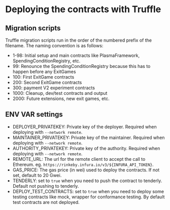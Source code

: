 # Deploying the contracts with Truffle

## Migration scripts
Truffle migration scripts run in the order of the numbered prefix of the filename. The naming convention is as follows:

- 1-98: Initial setup and main contracts like PlasmaFramework, SpendingConditionRegistry, etc.
- 99: Renounce the SpendingConditionRegistry because this has to happen before any ExitGames
- 100: First ExitGame contracts
- 200: Second ExitGame contracts
- 300: payment V2 experiment contracts
- 1000: Cleanup, dev/test contracts and output
- 2000: Future extensions, new exit games, etc.

## ENV VAR settings
- DEPLOYER_PRIVATEKEY: Private key of the deployer. Required when deploying with `--network remote`.
- MAINTAINER_PRIVATEKEY: Private key of the maintainer. Required when deploying with `--network remote`.
- AUTHORITY_PRIVATEKEY: Private key of the authority. Required when deploying with `--network remote`.
- REMOTE_URL: The url for the remote client to accept the call to Ethereum. eg. `https://rinkeby.infura.io/v3/${INFURA_API_TOKEN}`.
- GAS_PRICE: The gas price (in wei) used to deploy the contracts. If not set, default to 20 Gwei.
- TENDERLY: set to `true` when you need to push the contract to tenderly. Default not pushing to tenderly.
- DEPLOY_TEST_CONTRACTS: set to `true` when you need to deploy some testing contracts like mock, wrapper for conformance testing. By default test contracts are not deployed.
